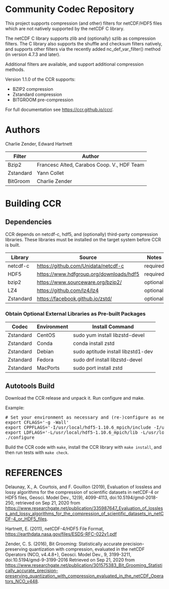 # Community Codec Repository

This project supports compression (and other) filters for netCDF/HDF5
files which are not natively supported by the netCDF C library.

The netCDF C library supports zlib and (optionally) szlib as
compression filters. The C library also supports the shuffle and
checksum filters natively, and supports other filters via the recently
added nc_def_var_filter() method (in version 4.7.3 and later).

Additional filters are available, and support additional compression
methods.

Version 1.1.0 of the CCR supports:
* BZIP2 compression
* Zstandard compression
* BITGROOM pre-compression

For full documentation see https://ccr.github.io/ccr/.

# Authors

Charlie Zender, Edward Hartnett

Filter | Author
-------|-------
Bzip2  | Francesc Alted, Carabos Coop. V., HDF Team
Zstandard | Yann Collet
BitGroom | Charlie Zender

# Building CCR

## Dependencies

CCR depends on netcdf-c, hdf5, and (optionally) third-party
compression libraries. These libraries must be installed on the target
system before CCR is built.

Library   | Source                                    | Notes
--------- |-------                                    | -----
netcdf-c  | https://github.com/Unidata/netcdf-c       | required
HDF5      | https://www.hdfgroup.org/downloads/hdf5   | required
bzip2     | https://www.sourceware.org/bzip2/         | optional
LZ4       | https://github.com/lz4/lz4                | optional
Zstandard | https://facebook.github.io/zstd/          | optional 

### Obtain Optional External Libraries as Pre-built Packages

Codec     |  Environment | Install Command
--------- |------------- | ---------------
Zstandard |  CentOS      | sudo yum install libzstd-devel
Zstandard |  Conda       | conda install zstd
Zstandard |  Debian      | sudo aptitude install libzstd1-dev
Zstandard |  Fedora      | sudo dnf install libzstd-devel
Zstandard |  MacPorts    | sudo port install zstd

## Autotools Build

Download the CCR release and unpack it. Run configure and make.

Example:
<pre>
# Set your environment as necessary and (re-)configure as necessary:
export CFLAGS='-g -Wall'
export CPPFLAGS='-I/usr/local/hdf5-1.10.6_mpich/include -I/usr/local/netcdf-c-4.7.4_hdf5-1.10.6_szip_mpich/include'
export LDFLAGS='-L/usr/local/hdf5-1.10.6_mpich/lib -L/usr/local/netcdf-c-4.7.4_hdf5-1.10.6_szip_mpich/lib'
./configure  
</pre>

Build the CCR code with `make`, install the CCR library with
`make install`, and then run tests with `make check`.

# REFERENCES

Delaunay, X., A. Courtois, and F. Gouillon (2019), Evaluation of
lossless and lossy algorithms for the compression of scientific
datasets in netCDF-4 or HDF5 files, Geosci. Model Dev., 12(9),
4099-4113, doi:10.5194/gmd-2018-250, retrieved on Sep 21, 2020 from
https://www.researchgate.net/publication/335987647_Evaluation_of_lossless_and_lossy_algorithms_for_the_compression_of_scientific_datasets_in_netCDF-4_or_HDF5_files.

Hartnett, E. (2011), netCDF-4/HDF5 File Format,
https://earthdata.nasa.gov/files/ESDS-RFC-022v1.pdf

Zender, C. S. (2016), Bit Grooming: Statistically accurate
precision-preserving quantization with compression, evaluated in the
netCDF Operators (NCO, v4.4.8+), Geosci. Model Dev., 9, 3199-3211,
doi:10.5194/gmd-9-3199-2016 Retrieved on Sep 21, 2020 from
https://www.researchgate.net/publication/301575383_Bit_Grooming_Statistically_accurate_precision-preserving_quantization_with_compression_evaluated_in_the_netCDF_Operators_NCO_v448.
